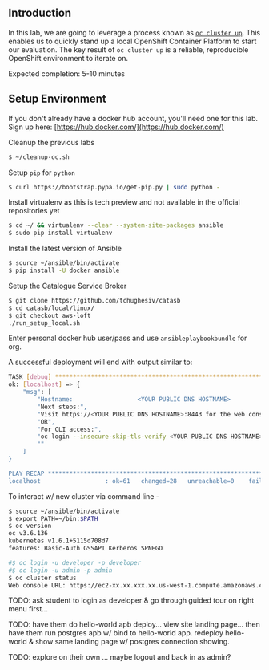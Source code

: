 
## Introduction

In this lab, we are going to leverage a process known as [`oc cluster up`](https://github.com/openshift/origin/blob/master/docs/cluster_up_down.md). This enables us to quickly stand up a local OpenShift Container Platform to start our evaluation. The key result of `oc cluster up` is a reliable, reproducible OpenShift environment to iterate on.

Expected completion: 5-10 minutes

## Setup Environment
If you don't already have a docker hub account, you'll need one for this lab. Sign up here: 
[https://hub.docker.com/](https://hub.docker.com/)

Cleanup the previous labs
```bash
$ ~/cleanup-oc.sh
```

Setup `pip` for `python`
```bash
$ curl https://bootstrap.pypa.io/get-pip.py | sudo python -
```

Install virtualenv as this is tech preview and not available in the official repositories yet
```bash
$ cd ~/ && virtualenv --clear --system-site-packages ansible
$ sudo pip install virtualenv
```

Install the latest version of Ansible
```bash
$ source ~/ansible/bin/activate
$ pip install -U docker ansible
```

Setup the Catalogue Service Broker
```bash
$ git clone https://github.com/tchughesiv/catasb
$ cd catasb/local/linux/
$ git checkout aws-loft
./run_setup_local.sh
```

Enter personal docker hub user/pass and use `ansibleplaybookbundle` for org.

A successful deployment will end with output similar to:
```bash
TASK [debug] *********************************************************************************************************************
ok: [localhost] => {
    "msg": [
        "Hostname:                  <YOUR PUBLIC DNS HOSTNAME>
        "Next steps:",
        "Visit https://<YOUR PUBLIC DNS HOSTNAME>:8443 for the web console",
        "OR",
        "For CLI access:",
        "oc login --insecure-skip-tls-verify <YOUR PUBLIC DNS HOSTNAME>:8443 -u <USERNAME> -p <PASSWORD>",
        ""
    ]
}

PLAY RECAP ***********************************************************************************************************************
localhost                  : ok=61   changed=28   unreachable=0    failed=0
```

To interact w/ new cluster via command line -
```bash
$ source ~/ansible/bin/activate
$ export PATH=~/bin:$PATH
$ oc version
oc v3.6.136
kubernetes v1.6.1+5115d708d7
features: Basic-Auth GSSAPI Kerberos SPNEGO

#$ oc login -u developer -p developer
#$ oc login -u admin -p admin
$ oc cluster status
Web console URL: https://ec2-xx.xx.xxx.xx.us-west-1.compute.amazonaws.com:8443
```

TODO: ask student to login as developer & go through guided tour on right menu first...

TODO: have them do hello-world apb deploy... view site landing page... then have them run postgres apb w/ bind to hello-world app.  redeploy hello-world & show same landing page w/ postgres connection showing.

TODO: explore on their own ... maybe logout and back in as admin?
